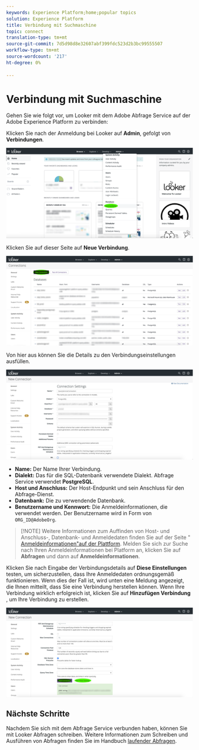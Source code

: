 ```yaml
---
keywords: Experience Platform;home;popular topics
solution: Experience Platform
title: Verbindung mit Suchmaschine
topic: connect
translation-type: tm+mt
source-git-commit: 7d5d98d8e32607abf399fdc523d2b3bc99555507
workflow-type: tm+mt
source-wordcount: '217'
ht-degree: 0%

---
```



# Verbindung mit Suchmaschine

Gehen Sie wie folgt vor, um Looker mit dem Adobe Abfrage Service auf der Adobe Experience Platform zu verbinden:

Klicken Sie nach der Anmeldung bei Looker auf **Admin**, gefolgt von **Verbindungen**.

![](../images/clients/looker/click-admin-connections.png)

Klicken Sie auf dieser Seite auf **Neue Verbindung**.

![](../images/clients/looker/click-new-connection.png)

Von hier aus können Sie die Details zu den Verbindungseinstellungen ausfüllen.

![](../images/clients/looker/new-connection.png)

- **Name:** Der Name Ihrer Verbindung.
- **Dialekt:** Das für die SQL-Datenbank verwendete Dialekt. Abfrage Service verwendet **PostgreSQL**.
- **Host und Anschluss:** Der Host-Endpunkt und sein Anschluss für den Abfrage-Dienst.
- **Datenbank:** Die zu verwendende Datenbank.
- **Benutzername und Kennwort:** Die Anmeldeinformationen, die verwendet werden. Der Benutzername wird in Form von `ORG_ID@AdobeOrg`.

>[!NOTE] Weitere Informationen zum Auffinden von Host- und Anschluss-, Datenbank- und Anmeldedaten finden Sie auf der Seite &quot; [Anmeldeinformationen&quot;auf der Plattform](https://platform.adobe.com/query/configuration). Melden Sie sich zur Suche nach Ihren Anmeldeinformationen bei Platform an, klicken Sie auf **Abfragen** und dann auf **Anmeldeinformationen**.

Klicken Sie nach Eingabe der Verbindungsdetails auf **Diese Einstellungen** testen, um sicherzustellen, dass Ihre Anmeldedaten ordnungsgemäß funktionieren. Wenn dies der Fall ist, wird unten eine Meldung angezeigt, die Ihnen mitteilt, dass Sie eine Verbindung herstellen können. Wenn Ihre Verbindung wirklich erfolgreich ist, klicken Sie auf **Hinzufügen Verbindung** , um Ihre Verbindung zu erstellen.

![](../images/clients/looker/click-test-connection.png)

## Nächste Schritte

Nachdem Sie sich mit dem Abfrage Service verbunden haben, können Sie mit Looker Abfragen schreiben. Weitere Informationen zum Schreiben und Ausführen von Abfragen finden Sie im Handbuch [laufender Abfragen](../creating-queries/creating-queries.md).